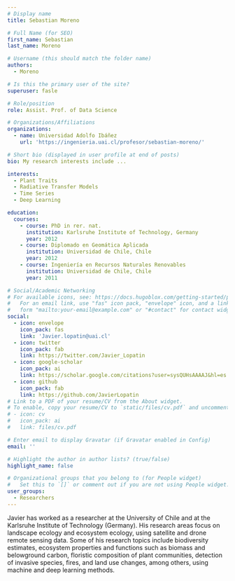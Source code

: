 ```yaml
---
# Display name
title: Sebastian Moreno

# Full Name (for SEO)
first_name: Sebastian
last_name: Moreno

# Username (this should match the folder name)
authors:
  - Moreno

# Is this the primary user of the site?
superuser: fasle

# Role/position
role: Assist. Prof. of Data Science

# Organizations/Affiliations
organizations:
  - name: Universidad Adolfo Ibáñez
    url: 'https://ingenieria.uai.cl/profesor/sebastian-moreno/'

# Short bio (displayed in user profile at end of posts)
bio: My research interests include ...

interests:
  - Plant Traits
  - Radiative Transfer Models
  - Time Series
  - Deep Learning

education:
  courses:
    - course: PhD in rer. nat.
      institution: Karlsruhe Institute of Technology, Germany
      year: 2012
    - course: Diplomado en Geomática Aplicada
      institution: Universidad de Chile, Chile
      year: 2012
    - course: Ingeniería en Recursos Naturales Renovables
      institution: Universidad de Chile, Chile
      year: 2011

# Social/Academic Networking
# For available icons, see: https://docs.hugoblox.com/getting-started/page-builder/#icons
#   For an email link, use "fas" icon pack, "envelope" icon, and a link in the
#   form "mailto:your-email@example.com" or "#contact" for contact widget.
social:
  - icon: envelope
    icon_pack: fas
    link: 'Javier.lopatin@uai.cl'
  - icon: twitter
    icon_pack: fab
    link: https://twitter.com/Javier_Lopatin
  - icon: google-scholar
    icon_pack: ai
    link: https://scholar.google.com/citations?user=sysQUHsAAAAJ&hl=es
  - icon: github
    icon_pack: fab
    link: https://github.com/JavierLopatin
# Link to a PDF of your resume/CV from the About widget.
# To enable, copy your resume/CV to `static/files/cv.pdf` and uncomment the lines below.
# - icon: cv
#   icon_pack: ai
#   link: files/cv.pdf

# Enter email to display Gravatar (if Gravatar enabled in Config)
email: ''

# Highlight the author in author lists? (true/false)
highlight_name: false

# Organizational groups that you belong to (for People widget)
#   Set this to `[]` or comment out if you are not using People widget.
user_groups:
  - Researchers
---
```


Javier has worked as a researcher at the University of Chile and at the Karlsruhe Institute of Technology (Germany). His research areas focus on landscape ecology and ecosystem ecology, using satellite and drone remote sensing data. Some of his research topics include biodiversity estimates, ecosystem properties and functions such as biomass and belowground carbon, floristic composition of plant communities, detection of invasive species, fires, and land use changes, among others, using machine and deep learning methods.
